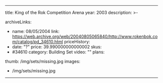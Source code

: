 
---
title: King of the Rok Competition Arena
year: 2003
description: >-
  
archiveLinks:
  - name: 08/05/2004
    link: https://web.archive.org/web/20040805065840/http://www.rokenbok.com/catalog/pd_34610.html
priceHistory:
  - date: "?"
    price: 39.990000000000002
skus:
  - #34610
category: Building Set
video: ""
plans:

thumb: /img/sets/missing.jpg
images:
  -  /img/sets/missing.jpg
---
